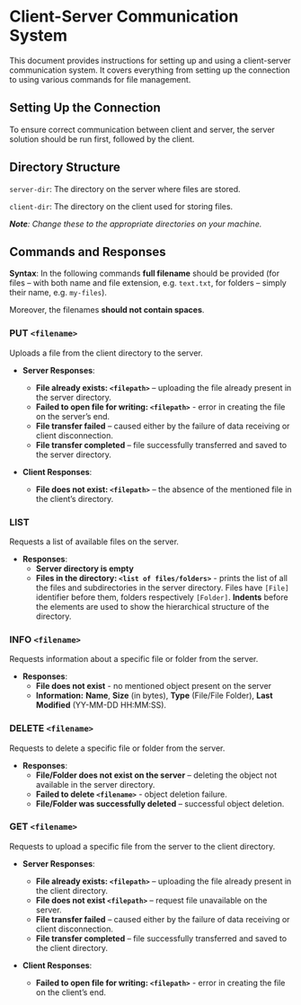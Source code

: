 # Client-Server Communication System

This document provides instructions for setting up and using a client-server communication system. It covers everything from setting up the connection to using various commands for file management.

## Setting Up the Connection
To ensure correct communication between client and server, the server solution should be run first, followed by the client.

## Directory Structure
`server-dir`: The directory on the server where files are stored.

`client-dir`: The directory on the client used for storing files.

_**Note**: Change these to the appropriate directories on your machine._

## Commands and Responses
**Syntax**: In the following commands **full filename** should be provided (for files – with both name and file extension, e.g. `text.txt`, for folders – simply their name, e.g. `my-files`). 

Moreover, the filenames **should not contain spaces**.


### PUT `<filename>`
Uploads a file from the client directory to the server.
- **Server Responses**:
  - **File already exists: `<filepath>`** – uploading the file already present in the server directory.
  - **Failed to open file for writing: `<filepath>`** - error in creating the file on the server’s end.
  - **File transfer failed** – caused either by the failure of data receiving or client disconnection.
  - **File transfer completed** – file successfully transferred and saved to the server directory.

- **Client Responses**:
  - **File does not exist: `<filepath>`** – the absence of the mentioned file in the client’s directory.


### LIST
Requests a list of available files on the server.
- **Responses**:
  - **Server directory is empty**
  - **Files in the directory: `<list of files/folders>`** - prints the list of all the files and subdirectories in the server directory.
    Files have `[File]` identifier before them, folders respectively `[Folder]`.
    **Indents** before the elements are used to show the hierarchical structure of the directory.


### INFO `<filename>`
Requests information about a specific file or folder from the server.
- **Responses**:
  - **File does not exist** - no mentioned object present on the server
  - **Information:** **Name**, **Size** (in bytes), **Type** (File/File Folder), **Last Modified** (YY-MM-DD HH:MM:SS).


### DELETE `<filename>`
Requests to delete a specific file or folder from the server.
- **Responses**:
  - **File/Folder does not exist on the server** – deleting the object not available in the server directory.
  - **Failed to delete `<filename>`** - object deletion failure.
  - **File/Folder was successfully deleted** – successful object deletion.


### GET `<filename>`
Requests to upload a specific file from the server to the client directory.
- **Server Responses**:
  - **File already exists: `<filepath>`** – uploading the file already present in the client directory.
  - **File does not exist `<filepath>`** – request file unavailable on the server.
  - **File transfer failed** – caused either by the failure of data receiving or client disconnection.
  - **File transfer completed** – file successfully transferred and saved to the client directory.

- **Client Responses**:
  - **Failed to open file for writing: `<filepath>`** - error in creating the file on the client’s end.
